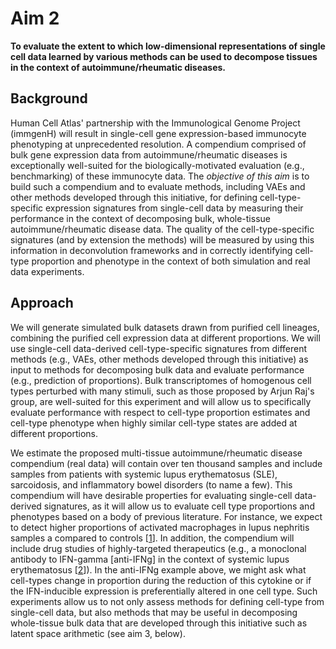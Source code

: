 # Aim 2

**To evaluate the extent to which low-dimensional representations of single cell data learned by various methods can be used to decompose tissues in the context of autoimmune/rheumatic diseases.**

## Background

Human Cell Atlas' partnership with the Immunological Genome Project (immgenH) will result in single-cell gene expression-based immunocyte phenotyping at unprecedented resolution.
A compendium comprised of bulk gene expression data from autoimmune/rheumatic diseases is exceptionally well-suited for the biologically-motivated evaluation (e.g., benchmarking) of these immunocyte data.
The _objective of this aim_ is to build such a compendium and to evaluate methods, including VAEs and other methods developed through this initiative, for defining cell-type-specific expression signatures from single-cell data by measuring their performance in the context of decomposing bulk, whole-tissue autoimmune/rheumatic disease data.
The quality of the cell-type-specific signatures (and by extension the methods) will be measured by using this information in deconvolution frameworks and in correctly identifying cell-type proportion and phenotype in the context of both simulation and real data experiments.

## Approach

We will generate simulated bulk datasets drawn from purified cell lineages, combining the purified cell expression data at different proportions.
We will use single-cell data-derived cell-type-specific signatures from different methods (e.g., VAEs, other methods developed through this initiative) as input to methods for decomposing bulk data and evaluate performance (e.g., prediction of proportions). 
Bulk transcriptomes of homogenous cell types perturbed with many stimuli, such as those proposed by Arjun Raj's group, are well-suited for this experiment and will allow us to specifically evaluate performance with respect to cell-type proportion estimates and cell-type phenotype when highly similar cell-type states are added at different proportions.

We estimate the proposed multi-tissue autoimmune/rheumatic disease compendium (real data) will contain over ten thousand samples and include samples from patients with systemic lupus erythematosus (SLE), sarcoidosis, and inflammatory bowel disorders (to name a few). 
This compendium will have desirable properties for evaluating single-cell data-derived signatures, as it will allow us to evaluate cell type proportions and phenotypes based on a body of previous literature. 
For instance, we expect to detect higher proportions of activated macrophages in lupus nephritis samples a compared to controls [[1](https://dx.doi.org/10.4049/jimmunol.1103031)].
In addition, the compendium will include drug studies of highly-targeted therapeutics (e.g., a monoclonal antibody to IFN-gamma [anti-IFNg] in the context of systemic lupus erythematosus [[2](https://dx.doi.org/10.1002/art.39248)]).
In the anti-IFNg example above, we might ask what cell-types change in proportion during the reduction of this cytokine or if the IFN-inducible expression is preferentially altered in one cell type.
Such experiments allow us to not only assess methods for defining cell-type from single-cell data, but also methods that may be useful in decomposing whole-tissue bulk data that are developed through this initiative such as latent space arithmetic (see aim 3, below).
